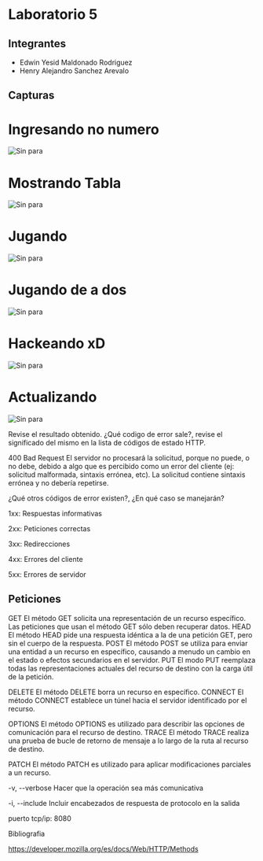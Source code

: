 # Laboratorio 5


## Integrantes
- Edwin Yesid Maldonado Rodriguez
- Henry Alejandro Sanchez Arevalo

## Capturas

# Ingresando no numero
![Sin para](https://i.ibb.co/LS3n3T3/Parametro-No-Numero.jpg)
# Mostrando Tabla
![Sin para](https://i.ibb.co/zxrvQgr/Tabla.jpg)
# Jugando
![Sin para](https://i.ibb.co/Hh19qYt/Jugando.jpg)
# Jugando de a dos
![Sin para](https://i.ibb.co/sJ16Bf7/Jugando-en-dos.jpg)
# Hackeando xD
![Sin para](https://i.ibb.co/2MR78Df/hackeando.jpg)
# Actualizando
![Sin para](https://i.ibb.co/0VnkS5v/actualizando.jpg)

 
Revise el resultado obtenido. ¿Qué codigo de error sale?, revise el significado del mismo en la lista de códigos de estado HTTP.

400 Bad Request
El servidor no procesará la solicitud, porque no puede, o no debe, debido a algo que es percibido como un error del cliente (ej: solicitud malformada, sintaxis errónea, etc). La solicitud contiene sintaxis errónea y no debería repetirse.

¿Qué otros códigos de error existen?, ¿En qué caso se manejarán?

1xx: Respuestas informativas

2xx: Peticiones correctas

3xx: Redirecciones

4xx: Errores del cliente

5xx: Errores de servidor

## Peticiones

GET
El método GET  solicita una representación de un recurso específico. Las peticiones que usan el método GET sólo deben recuperar datos.
HEAD
El método HEAD pide una respuesta idéntica a la de una petición GET, pero sin el cuerpo de la respuesta.
POST
El método POST se utiliza para enviar una entidad a un recurso en específico, causando a menudo un cambio en el estado o efectos secundarios en el servidor.
PUT
El modo PUT reemplaza todas las representaciones actuales del recurso de destino con la carga útil de la petición.

DELETE
El método DELETE borra un recurso en específico.
CONNECT
El método CONNECT establece un túnel hacia el servidor identificado por el recurso.

OPTIONS
El método OPTIONS es utilizado para describir las opciones de comunicación para el recurso de destino.
TRACE
El método TRACE  realiza una prueba de bucle de retorno de mensaje a lo largo de la ruta al recurso de destino.

PATCH
El método PATCH  es utilizado para aplicar modificaciones parciales a un recurso.


-v, --verbose Hacer que la operación sea más comunicativa

 -i, --include Incluir encabezados de respuesta de protocolo en la salida
 
puerto tcp/ip: 8080

Bibliografia

https://developer.mozilla.org/es/docs/Web/HTTP/Methods


